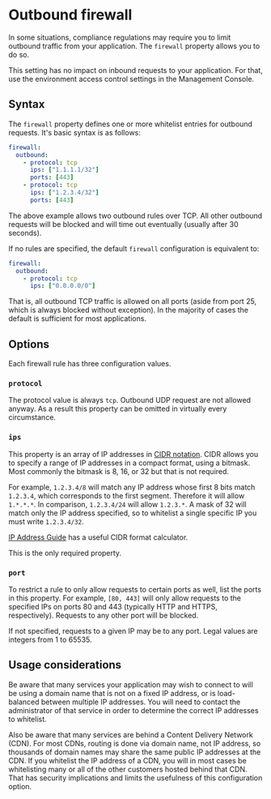 # Outbound firewall

In some situations, compliance regulations may require you to limit outbound traffic from your application.  The `firewall` property allows you to do so.

This setting has no impact on inbound requests to your application.  For that, use the environment access control settings in the Management Console.

## Syntax

The `firewall` property defines one or more whitelist entries for outbound requests.  It's basic syntax is as follows:

```yaml
firewall:
  outbound:
    - protocol: tcp
      ips: ["1.1.1.1/32"]
      ports: [443]
    - protocol: tcp
      ips: ["1.2.3.4/32"]
      ports: [443]
```

The above example allows two outbound rules over TCP.  All other outbound requests will be blocked and will time out eventually (usually after 30 seconds).

If no rules are specified, the default `firewall` configuration is equivalent to:

```yaml
firewall:
  outbound:
    - protocol: tcp
      ips: ["0.0.0.0/0"]
```

That is, all outbound TCP traffic is allowed on all ports (aside from port 25, which is always blocked without exception).  In the majority of cases the default is sufficient for most applications.

## Options

Each firewall rule has three configuration values.

### `protocol`

The protocol value is always `tcp`.  Outbound UDP request are not allowed anyway.  As a result this property can be omitted in virtually every circumstance.

### `ips`

This property is an array of IP addresses in [CIDR notation](https://en.wikipedia.org/wiki/Classless_Inter-Domain_Routing).  CIDR allows you to specify a range of IP addresses in a compact format, using a bitmask.  Most commonly the bitmask is 8, 16, or 32 but that is not required.

For example, `1.2.3.4/8` will match any IP address whose first 8 bits match `1.2.3.4`, which corresponds to the first segment.  Therefore it will allow `1.*.*.*`.  In comparison, `1.2.3.4/24` will allow `1.2.3.*`.  A mask of 32 will match only the IP address specified, so to whitelist a single specific IP you must write `1.2.3.4/32`.

[IP Address Guide](https://ipaddressguide.com/cidr) has a useful CIDR format calculator.

This is the only required property.

### `port`

To restrict a rule to only allow requests to certain ports as well, list the ports in this property.  For example, `[80, 443]` will only allow requests to the specified IPs on ports 80 and 443 (typically HTTP and HTTPS, respectively).  Requests to any other port will be blocked.

If not specified, requests to a given IP may be to any port.  Legal values are integers from 1 to 65535.

## Usage considerations

Be aware that many services your application may wish to connect to will be using a domain name that is not on a fixed IP address, or is load-balanced between multiple IP addresses.  You will need to contact the administrator of that service in order to determine the correct IP addresses to whitelist.

Also be aware that many services are behind a Content Delivery Network (CDN).  For most CDNs, routing is done via domain name, not IP address, so thousands of domain names may share the same public IP addresses at the CDN.  If you whitelist the IP address of a CDN, you will in most cases be whitelisting many or all of the other customers hosted behind that CDN.  That has security implications and limits the usefulness of this configuration option.
